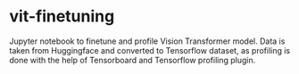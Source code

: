 # vit-finetuning

Jupyter notebook to finetune and profile Vision Transformer model. Data is taken from Huggingface and converted to Tensorflow dataset, as profiling is done with the help of Tensorboard and Tensorflow profiling plugin.
